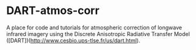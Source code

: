 # DART-atmos-corr
A place for code and tutorials for atmospheric correction of longwave infrared imagery using the Discrete Anisotropic Radiative Transfer Model ([DART])(http://www.cesbio.ups-tlse.fr/us/dart.html).
